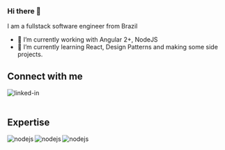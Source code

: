 ### Hi there 👋

I am a fullstack software engineer from Brazil

- 🔭 I’m currently working with Angular 2+, NodeJS
- 🌱 I’m currently learning React, Design Patterns and making some side projects.

## Connect with me

[<img align="left" alt="linked-in" src="https://img.shields.io/badge/linkedin-%230077B5.svg?&style=for-the-badge&logo=linkedin&logoColor=white" />](https://www.linkedin.com/in/douglas-lima-312778139)

<br>
<br>

## Expertise
[<img align="left" alt="nodejs" src="https://img.shields.io/badge/node.js%20-%2343853D.svg?&style=for-the-badge&logo=node.js&logoColor=white" />](https://nodejs.org/en/)

[<img align="left" alt="nodejs" src="https://img.shields.io/badge/angular-red?&style=for-the-badge&logo=angular&logoColor=white" />](https://angular.io/)

[<img align="left" alt="nodejs" src="https://img.shields.io/badge/JavaScript-yellow?&style=for-the-badge&logo=javascript&logoColor=white" />](https://developer.mozilla.org/pt-BR/docs/Web/JavaScript)

<!--
**satouyama/satouyama** is a ✨ _special_ ✨ repository because its `README.md` (this file) appears on your GitHub profile.

Here are some ideas to get you started:

- 🔭 I’m currently working on ...
- 🌱 I’m currently learning ...
- 👯 I’m looking to collaborate on ...
- 🤔 I’m looking for help with ...
- 💬 Ask me about ...
- 📫 How to reach me: ...
- 😄 Pronouns: ...
- ⚡ Fun fact: ...
-->
